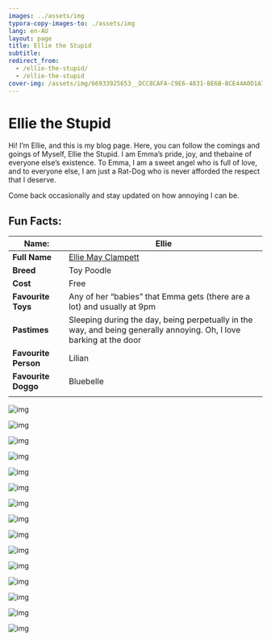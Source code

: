 ```yaml
---
images: ../assets/img
typora-copy-images-to: ./assets/img
lang: en-AU
layout: page
title: Ellie the Stupid
subtitle: 
redirect_from:
  - /ellie-the-stupid/
  - /ellie-the-stupid
cover-img: /assets/img/66933925653__DCC8CAFA-C9E6-4831-BE6B-BCE44A0D1A75.jpeg
---
```


# Ellie the Stupid

Hi! I’m Ellie, and this is my blog page. Here, you can follow the comings and goings of Myself, Ellie the Stupid. I am Emma’s pride, joy, and thebaine of everyone else’s existence. To Emma, I am a sweet angel who is full of love, and to everyone else, I am just a Rat-Dog who is never afforded the respect that I deserve.

Come back occasionally and stay updated on how annoying I can be.

## Fun Facts:

| **Name:**            | Ellie                                                        |
| -------------------- | ------------------------------------------------------------ |
| **Full Name**        | [Ellie May Clampett](https://beverlyhillbillies.fandom.com/wiki/Elly_May_Clampett) |
| **Breed**            | Toy Poodle                                                   |
| **Cost**             | Free                                                         |
| **Favourite Toys**   | Any of her “babies” that Emma gets (there are a lot) and usually at 9pm |
| **Pastimes**         | Sleeping during the day, being perpetually in the way, and being generally annoying. Oh, I love barking at the door |
| **Favourite Person** | Lilian                                                       |
| **Favourite Doggo**  | Bluebelle                                                    |
|                      |                                                              |

![img](../assets/img/IMG_0297.jpeg)

![img](../assets/img/Ellie_munged_up-2-scaled.jpg)

![img](../assets/img/66933925653__DCC8CAFA-C9E6-4831-BE6B-BCE44A0D1A75.jpeg)

![img](../assets/img/IMG_0228.jpeg)

![img](../assets/img/IMG_0229.jpeg)

![img](../assets/img/IMG_0230.jpeg)

![img](../assets/img/IMG_0295.jpeg)

![img](../assets/img/IMG_0298.jpeg)

![img](../assets/img/IMG_4646.png)

![img](../assets/img/IMG_4666.jpeg)

![img](../assets/img/IMG_4695.jpeg)

![img](../assets/img/IMG_4766.jpeg)

![img](../assets/img/279887589_10228300377245197_8699062143568311520_n.jpg)

![img](../assets/img/279894440_10228300378485228_804238413444864792_n.jpg)

![img](../assets/img/IMG_4986-1-1024x768.jpg)